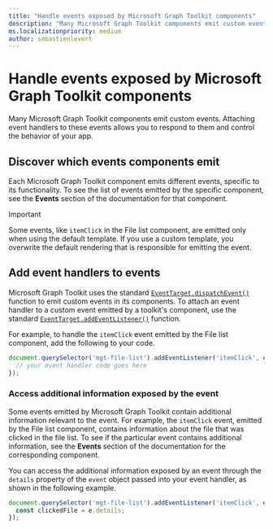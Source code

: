 ```yaml
---
title: "Handle events exposed by Microsoft Graph Toolkit components"
description: "Many Microsoft Graph Toolkit components emit custom events. Attaching event handlers to these events allows you to respond to them and control the behavior of your app."
ms.localizationpriority: medium
author: sebastienlevert
---
```


# Handle events exposed by Microsoft Graph Toolkit components

Many Microsoft Graph Toolkit components emit custom events. Attaching event handlers to these events allows you to respond to them and control the behavior of your app.

## Discover which events components emit

Each Microsoft Graph Toolkit component emits different events, specific to its functionality. To see the list of events emitted by the specific component, see the **Events** section of the documentation for that component.

> [!IMPORTANT]
> Some events, like `itemClick` in the File list component, are emitted only when using the default template. If you use a custom template, you overwrite the default rendering that is responsible for emitting the event.

## Add event handlers to events

Microsoft Graph Toolkit uses the standard [`EventTarget.dispatchEvent()`](https://developer.mozilla.org/docs/Web/API/EventTarget/dispatchEvent) function to emit custom events in its components. To attach an event handler to a custom event emitted by a toolkit's component, use the standard [`EventTarget.addEventListener()`](https://developer.mozilla.org/docs/Web/API/EventTarget/addEventListener) function.

For example, to handle the `itemClick` event emitted by the File list component, add the following to your code.

```javascript
document.querySelector('mgt-file-list').addEventListener('itemClick', e => {
  // your event handler code goes here
});
```

### Access additional information exposed by the event

Some events emitted by Microsoft Graph Toolkit contain additional information relevant to the event. For example, the `itemClick` event, emitted by the File list component, contains information about the file that was clicked in the file list. To see if the particular event contains additional information, see the **Events** section of the documentation for the corresponding component.

You can access the additional information exposed by an event through the `details` property of the `event` object passed into your event handler, as shown in the following example.

```javascript
document.querySelector('mgt-file-list').addEventListener('itemClick', e => {
  const clickedFile = e.details;
});
```
